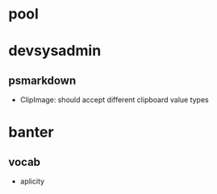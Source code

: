 # pool

# devsysadmin
## psmarkdown
- ClipImage: should accept different clipboard value types

# banter
## vocab
- aplicity
